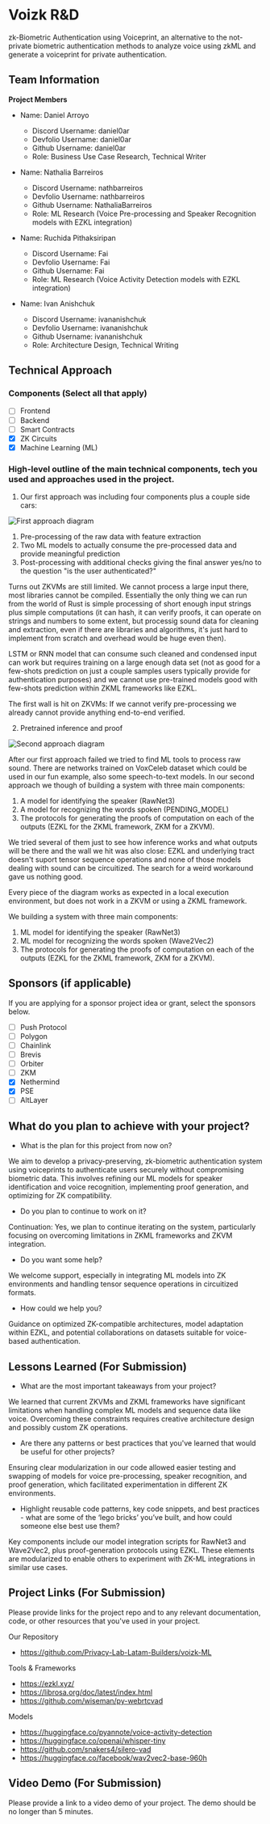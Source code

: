 # Voizk R&D

zk-Biometric Authentication using Voiceprint, an alternative to the not-private biometric authentication methods to analyze voice using zkML and generate a voiceprint for private authentication.

## Team Information

**Project Members**

- Name: Daniel Arroyo
  - Discord Username: daniel0ar
  - Devfolio Username: daniel0ar
  - Github Username: daniel0ar
  - Role: Business Use Case Research, Technical Writer

- Name: Nathalia Barreiros
  - Discord Username: nathbarreiros
  - Devfolio Username: nathbarreiros
  - Github Username: NathaliaBarreiros
  - Role: ML Research (Voice Pre-processing and Speaker Recognition models with EZKL integration)

- Name: Ruchida Pithaksiripan
  - Discord Username: Fai
  - Devfolio Username: Fai
  - Github Username: Fai
  - Role: ML Research (Voice Activity Detection models with EZKL integration)

- Name: Ivan Anishchuk
  - Discord Username: ivananishchuk
  - Devfolio Username: ivananishchuk
  - Github Username: ivananishchuk
  - Role: Architecture Design, Technical Writing

## Technical Approach

### **Components** (Select all that apply)
  - [ ] Frontend
  - [ ] Backend
  - [ ] Smart Contracts
  - [x] ZK Circuits
  - [x] Machine Learning (ML)

### High-level outline of the main technical components, tech you used and approaches used in the project.

1. Our first approach was including four components plus a couple side cars:

![First approach diagram](https://github.com/Privacy-Lab-Latam-Builders/voizk-ML/blob/main/img/firstapproach.jpg?raw=true)

1) Pre-processing of the raw data with feature extraction 
2) Two ML models to actually consume the pre-processed data and provide meaningful prediction
3) Post-processing with additional checks giving the final answer yes/no to the question "is the user authenticated?"

Turns out ZKVMs are still limited. We cannot process a large input there, most libraries cannot be compiled. Essentially the only thing we can run from the world of Rust is simple processing of short enough input strings plus simple computations (it can hash, it can verify proofs, it can operate on strings and numbers to some extent, but processig sound data for cleaning and extraction, even if there are libraries and algorithms, it's just hard to implement from scratch and overhead would be huge even then).

LSTM or RNN model that can consume such cleaned and condensed input can work but requires training on a large enough data set (not as good for a few-shots prediction on just a couple samples users typically provide for authentication purposes) and we cannot use pre-trained models good with few-shots prediction within ZKML frameworks like EZKL.

The first wall is hit on ZKVMs: If we cannot verify pre-processing we already cannot provide anything end-to-end verified.

2. Pretrained inference and proof

![Second approach diagram](https://github.com/Privacy-Lab-Latam-Builders/voizk-ML/blob/main/img/secondapproach.jpg?raw=true)

After our first approach failed we tried to find ML tools to process raw sound. There are networks trained on VoxCeleb dataset which could be used in our fun example, also some speech-to-text models. In our second approach we though of building a system with three main components:
1) A model for identifying the speaker (RawNet3)
2) A model for recognizing the words spoken (PENDING_MODEL)
3) The protocols for generating the proofs of computation on each of the outputs (EZKL for the ZKML framework, ZKM for a ZKVM).

We tried several of them just to see how inference works and what outputs will be there and the wall we hit was also close: EZKL and underlying tract doesn't suport tensor sequence operations and none of those models dealing with sound can be circuitized. The search for a weird workaround gave us nothing good.

Every piece of the diagram works as expected in a local execution environment, but does not work in a ZKVM or using a ZKML framework.

We building a system with three main components:
1. ML model for identifying the speaker (RawNet3)
2. ML model for recognizing the words spoken (Wave2Vec2)
3. The protocols for generating the proofs of computation on each of the outputs (EZKL for the ZKML framework, ZKM for a ZKVM).

## Sponsors (if applicable)

If you are applying for a sponsor project idea or grant, select the sponsors below.

- [ ] Push Protocol
- [ ] Polygon
- [ ] Chainlink
- [ ] Brevis
- [ ] Orbiter
- [ ] ZKM
- [x] Nethermind
- [x] PSE
- [ ] AltLayer

## What do you plan to achieve with your project?

- What is the plan for this project from now on? 

We aim to develop a privacy-preserving, zk-biometric authentication system using voiceprints to authenticate users securely without compromising biometric data. This involves refining our ML models for speaker identification and voice recognition, implementing proof generation, and optimizing for ZK compatibility.

- Do you plan to continue to work on it? 

Continuation: Yes, we plan to continue iterating on the system, particularly focusing on overcoming limitations in ZKML frameworks and ZKVM integration.

- Do you want some help? 

We welcome support, especially in integrating ML models into ZK environments and handling tensor sequence operations in circuitized formats.

- How could we help you?

Guidance on optimized ZK-compatible architectures, model adaptation within EZKL, and potential collaborations on datasets suitable for voice-based authentication.

## Lessons Learned (For Submission)
 
- What are the most important takeaways from your project?

We learned that current ZKVMs and ZKML frameworks have significant limitations when handling complex ML models and sequence data like voice. Overcoming these constraints requires creative architecture design and possibly custom ZK operations.

- Are there any patterns or best practices that you've learned that would be useful for other projects?

Ensuring clear modularization in our code allowed easier testing and swapping of models for voice pre-processing, speaker recognition, and proof generation, which facilitated experimentation in different ZK environments.

- Highlight reusable code patterns, key code snippets, and best practices - what are some of the ‘lego bricks’ you’ve built, and how could someone else best use them?

Key components include our model integration scripts for RawNet3 and Wave2Vec2, plus proof-generation protocols using EZKL. These elements are modularized to enable others to experiment with ZK-ML integrations in similar use cases.

## Project Links (For Submission)

Please provide links for the project repo and to any relevant documentation, code, or other resources that you've used in your project.

Our Repository
- https://github.com/Privacy-Lab-Latam-Builders/voizk-ML

Tools & Frameworks
- https://ezkl.xyz/
- https://librosa.org/doc/latest/index.html
- https://github.com/wiseman/py-webrtcvad

Models
- https://huggingface.co/pyannote/voice-activity-detection
- https://huggingface.co/openai/whisper-tiny
- https://github.com/snakers4/silero-vad
- https://huggingface.co/facebook/wav2vec2-base-960h

## Video Demo (For Submission)

Please provide a link to a video demo of your project. The demo should be no longer than 5 minutes.
